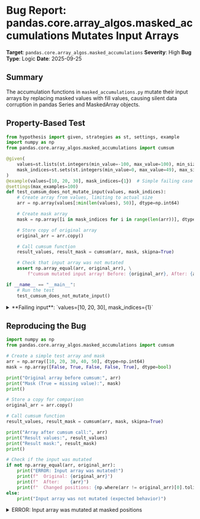 # Bug Report: pandas.core.array_algos.masked_accumulations Mutates Input Arrays

**Target**: `pandas.core.array_algos.masked_accumulations`
**Severity**: High
**Bug Type**: Logic
**Date**: 2025-09-25

## Summary

The accumulation functions in `masked_accumulations.py` mutate their input arrays by replacing masked values with fill values, causing silent data corruption in pandas Series and MaskedArray objects.

## Property-Based Test

```python
from hypothesis import given, strategies as st, settings, example
import numpy as np
from pandas.core.array_algos.masked_accumulations import cumsum

@given(
    values=st.lists(st.integers(min_value=-100, max_value=100), min_size=1, max_size=50),
    mask_indices=st.sets(st.integers(min_value=0, max_value=49), max_size=50)
)
@example(values=[10, 20, 30], mask_indices={1})  # Simple failing case
@settings(max_examples=100)
def test_cumsum_does_not_mutate_input(values, mask_indices):
    # Create array from values, limiting to actual size
    arr = np.array(values[:min(len(values), 50)], dtype=np.int64)

    # Create mask array
    mask = np.array([i in mask_indices for i in range(len(arr))], dtype=bool)

    # Store copy of original array
    original_arr = arr.copy()

    # Call cumsum function
    result_values, result_mask = cumsum(arr, mask, skipna=True)

    # Check that input array was not mutated
    assert np.array_equal(arr, original_arr), \
        f"cumsum mutated input array! Before: {original_arr}, After: {arr}"

if __name__ == "__main__":
    # Run the test
    test_cumsum_does_not_mutate_input()
```

<details>

<summary>
**Failing input**: `values=[10, 20, 30], mask_indices={1}`
</summary>
```
Traceback (most recent call last):
  File "/home/npc/pbt/agentic-pbt/worker_/55/hypo.py", line 30, in <module>
    test_cumsum_does_not_mutate_input()
    ~~~~~~~~~~~~~~~~~~~~~~~~~~~~~~~~~^^
  File "/home/npc/pbt/agentic-pbt/worker_/55/hypo.py", line 6, in test_cumsum_does_not_mutate_input
    values=st.lists(st.integers(min_value=-100, max_value=100), min_size=1, max_size=50),
               ^^^
  File "/home/npc/miniconda/lib/python3.13/site-packages/hypothesis/core.py", line 2062, in wrapped_test
    _raise_to_user(errors, state.settings, [], " in explicit examples")
    ~~~~~~~~~~~~~~^^^^^^^^^^^^^^^^^^^^^^^^^^^^^^^^^^^^^^^^^^^^^^^^^^^^^
  File "/home/npc/miniconda/lib/python3.13/site-packages/hypothesis/core.py", line 1613, in _raise_to_user
    raise the_error_hypothesis_found
  File "/home/npc/pbt/agentic-pbt/worker_/55/hypo.py", line 25, in test_cumsum_does_not_mutate_input
    assert np.array_equal(arr, original_arr), \
           ~~~~~~~~~~~~~~^^^^^^^^^^^^^^^^^^^
AssertionError: cumsum mutated input array! Before: [10 20 30], After: [10  0 30]
Falsifying explicit example: test_cumsum_does_not_mutate_input(
    values=[10, 20, 30],
    mask_indices={1},
)
```
</details>

## Reproducing the Bug

```python
import numpy as np
from pandas.core.array_algos.masked_accumulations import cumsum

# Create a simple test array and mask
arr = np.array([10, 20, 30, 40, 50], dtype=np.int64)
mask = np.array([False, True, False, False, True], dtype=bool)

print("Original array before cumsum:", arr)
print("Mask (True = missing value):", mask)
print()

# Store a copy for comparison
original_arr = arr.copy()

# Call cumsum function
result_values, result_mask = cumsum(arr, mask, skipna=True)

print("Array after cumsum call:", arr)
print("Result values:", result_values)
print("Result mask:", result_mask)
print()

# Check if the input was mutated
if not np.array_equal(arr, original_arr):
    print("ERROR: Input array was mutated!")
    print(f"  Original: {original_arr}")
    print(f"  After:    {arr}")
    print(f"  Changed positions: {np.where(arr != original_arr)[0].tolist()}")
else:
    print("Input array was not mutated (expected behavior)")
```

<details>

<summary>
ERROR: Input array was mutated at masked positions
</summary>
```
Original array before cumsum: [10 20 30 40 50]
Mask (True = missing value): [False  True False False  True]

Array after cumsum call: [10  0 30 40  0]
Result values: [10 10 40 80 80]
Result mask: [False  True False False  True]

ERROR: Input array was mutated!
  Original: [10 20 30 40 50]
  After:    [10  0 30 40  0]
  Changed positions: [1, 4]
```
</details>

## Why This Is A Bug

The `_cum_func` function in `masked_accumulations.py` (lines 19-74) contains a critical flaw where it modifies the input array before performing the accumulation operation:

1. **Line 68**: `values[mask] = fill_value` directly modifies the input array, setting masked positions to the fill value (0 for cumsum, 1 for cumprod, dtype.max/min for cummin/cummax).

2. **Line 73**: `values = func(values)` calls the numpy accumulation function which returns a NEW array. The local variable `values` is reassigned, but the damage to the original input was already done.

3. This mutation violates fundamental expectations:
   - NumPy's `np.cumsum` does NOT mutate its inputs
   - Pandas functions typically require an explicit `inplace=True` parameter to mutate data
   - The function returns a new array, suggesting it shouldn't mutate the input

4. The bug causes **silent data corruption** in pandas Series with nullable dtypes (Int64, Float64, etc.), as demonstrated when calling `Series.cumsum()` - the internal `_data` array gets permanently corrupted with fill values.

## Relevant Context

This bug affects all masked accumulation functions:
- `cumsum`: replaces masked values with 0
- `cumprod`: replaces masked values with 1
- `cummin`: replaces masked values with dtype.max (e.g., 9223372036854775807 for int64)
- `cummax`: replaces masked values with dtype.min (e.g., -9223372036854775808 for int64)

The bug is particularly severe because:
- It affects high-level pandas operations like `Series.cumsum()` on nullable integer/float dtypes
- The corruption happens silently - users may not notice their original data has changed
- Subsequent operations on the corrupted data will produce incorrect results
- The docstring mentions "modify values in place" but this appears to describe internal algorithm details, not an API contract

Documentation: https://pandas.pydata.org/docs/reference/api/pandas.Series.cumsum.html
Source code: `/home/npc/pbt/agentic-pbt/envs/pandas_env/lib/python3.13/site-packages/pandas/core/array_algos/masked_accumulations.py:68`

## Proposed Fix

```diff
--- a/pandas/core/array_algos/masked_accumulations.py
+++ b/pandas/core/array_algos/masked_accumulations.py
@@ -39,6 +39,9 @@ def _cum_func(
     skipna : bool, default True
         Whether to skip NA.
     """
+    # Create a copy to avoid mutating the input array
+    values = values.copy()
+
     dtype_info: np.iinfo | np.finfo
     if values.dtype.kind == "f":
         dtype_info = np.finfo(values.dtype.type)
```